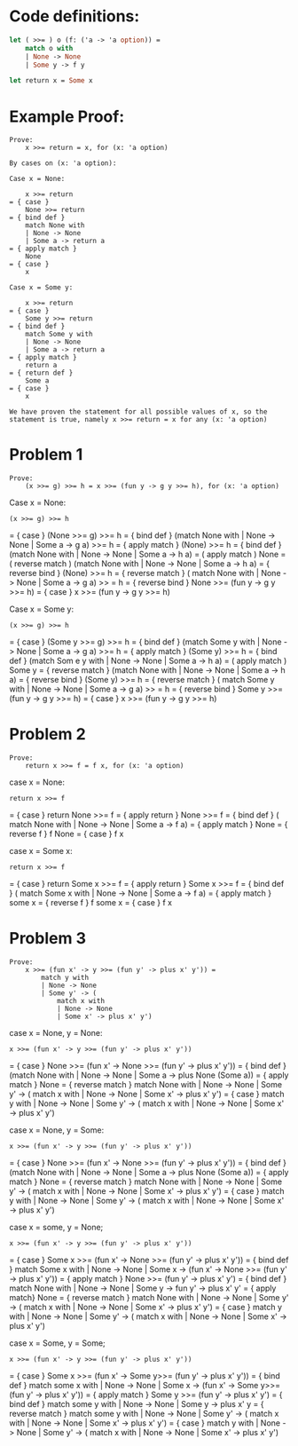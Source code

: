 # Code definitions:

```ocaml
let ( >>= ) o (f: ('a -> 'a option)) =
    match o with
    | None -> None
    | Some y -> f y

let return x = Some x
```

# Example Proof:

```
Prove:
	x >>= return = x, for (x: 'a option)

By cases on (x: 'a option):

Case x = None:

	x >>= return
= { case }
	None >>= return
= { bind def }
	match None with
	| None -> None
	| Some a -> return a
= { apply match }
	None
= { case }
	x

Case x = Some y:

	x >>= return
= { case }
	Some y >>= return
= { bind def }
	match Some y with
	| None -> None
	| Some a -> return a
= { apply match }
	return a
= { return def }
	Some a
= { case }
	x

We have proven the statement for all possible values of x, so the statement is true, namely x >>= return = x for any (x: 'a option)
```

# Problem 1

```
Prove:
	(x >>= g) >>= h = x >>= (fun y -> g y >>= h), for (x: 'a option)
```

Case x = None:

	(x >>= g) >>= h
= { case }
	(None >>= g) >>= h
= { bind def }
	(match None with
	| None -> None
	| Some a -> g a) >>= h
= { apply match }
	(None) >>= h
= { bind def }
	(match None with
	| None -> None 
	| Some a -> h a) 
= ( apply match )
	None
= ( reverse match )
	(match None with
	| None -> None 
	| Some a -> h a) 
= { reverse bind }
	(None) >>= h
= { reverse match }
	( match None with
	| None -> None 
	| Some a -> g a) >> = h
= { reverse bind }
	None >>= (fun y -> g y >>= h)
= { case }
	x >>= (fun y -> g y >>= h)



Case x = Some y:

	(x >>= g) >>= h
= { case }
	(Some y >>= g) >>= h
= { bind def }
	(match Some y with
	| None -> None
	| Some a -> g a) >>= h
= { apply match }
	(Some y) >>= h
= { bind def }
	(match Som e y with
	| None -> None 
	| Some a -> h a) 
= ( apply match )
	Some y
= { reverse match }
	(match None with
	| None -> None 
	| Some a -> h a) 
= { reverse bind }
	(Some y) >>= h
= { reverse match }
	( match Some y with
	| None -> None 
	| Some a -> g a) >> = h
= { reverse bind }
	Some y >>= (fun y -> g y >>= h)
= { case }
	x >>= (fun y -> g y >>= h)


# Problem 2

```
Prove:
	return x >>= f = f x, for (x: 'a option)

```

case x = None:

	return x >>= f
= { case }
	return None >>= f
= { apply return }
	None >>= f
=  { bind def }
	( match None with
	| None -> None 
	| Some a -> f a)
= { apply match }
	None
= { reverse f }
	f None
= { case }
	f x

case x = Some x:

	return x >>= f
= { case }
	return Some x >>= f
= { apply return }
	Some x >>= f
=  { bind def }
	( match Some x with
	| None -> None 
	| Some a -> f a)
= { apply match }
	some x
= { reverse f }
	f some x
= { case }
	f x

# Problem 3

```
Prove:
	x >>= (fun x' -> y >>= (fun y' -> plus x' y')) =
		match y with 
		| None -> None
		| Some y' -> (
			match x with 
			| None -> None
			| Some x' -> plus x' y')

```

case x = None, y = None:

	x >>= (fun x' -> y >>= (fun y' -> plus x' y'))
= { case }
	None >>= (fun x' -> None >>= (fun y' -> plus x' y'))
= { bind def }
	(match None with
	| None -> None 
	| Some a -> plus None (Some a))
= { apply match }
	None
= { reverse match }
	match None with 
	| None -> None
	| Some y' -> (
		match x with 
		| None -> None
		| Some x' -> plus x' y')
= { case }
	match y with 
	| None -> None
	| Some y' -> (
		match x with 
		| None -> None
		| Some x' -> plus x' y')


case x = None, y = Some:

	x >>= (fun x' -> y >>= (fun y' -> plus x' y'))
= { case }
	None >>= (fun x' -> None >>= (fun y' -> plus x' y'))
= { bind def }
	(match None with
	| None -> None 
	| Some a -> plus None (Some a))
= { apply match }
	None
= { reverse match }
	match None with 
		| None -> None
		| Some y' -> (
			match x with 
			| None -> None
			| Some x' -> plus x' y')
= { case }
	match y with 
	| None -> None
	| Some y' -> (
		match x with 
		| None -> None
		| Some x' -> plus x' y')

case x = some, y = None;

	x >>= (fun x' -> y >>= (fun y' -> plus x' y'))
= { case }
	Some x >>= (fun x' -> None >>= (fun y' -> plus x' y'))
= { bind def }
	match Some x with 
	| None -> None
	| Some x -> (fun x' -> None >>= (fun y' -> plus x' y'))
= { apply match }
	None >>= (fun y' -> plus x' y')
= { bind def }
	match None with 
	| None -> None
	| Some y -> fun y' -> plus x' y'
= { apply match}
	None
= { reverse match }
	match None with 
	| None -> None
	| Some y' -> (
		match x with 
		| None -> None
		| Some x' -> plus x' y')
= { case }
	match y with 
	| None -> None
	| Some y' -> (
		match x with 
		| None -> None
		| Some x' -> plus x' y')

case x = Some, y = Some;

	x >>= (fun x' -> y >>= (fun y' -> plus x' y'))
= { case }
	Some x >>= (fun x' -> Some y>>= (fun y' -> plus x' y'))
= { bind def }
	match some x with 
	| None -> None
	| Some x -> (fun x' -> Some y>>= (fun y' -> plus x' y'))
= { apply match }
	Some y >>= (fun y' -> plus x' y')
= { bind def }
	match some y with 
	| None -> None
	| Some y -> plus x' y
= { reverse match }
	match some y with 
	| None -> None
	| Some y' -> (
		match x with 
		| None -> None
		| Some x' -> plus x' y')
= { case }
	match y with 
	| None -> None
	| Some y' -> (
		match x with 
		| None -> None
		| Some x' -> plus x' y')

